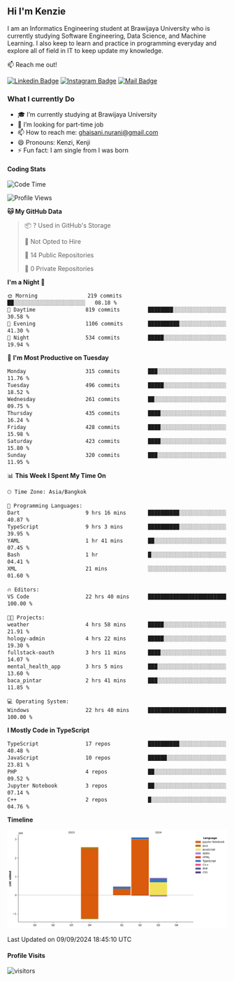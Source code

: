 ## Hi I'm Kenzie


I am an Informatics Engineering student at Brawijaya University who is currently studying Software Engineering, Data Science, and Machine Learning. I also keep to learn and practice in programming everyday and explore all of field in IT to keep update my knowledge.

:mailbox: Reach me out!

[![Linkedin Badge](https://img.shields.io/badge/-Kenzie_Taqiyassar-0e76a8?style=flat&labelColor=0e76a8&logo=linkedin&logoColor=white)](https://www.linkedin.com/in/kenzie-taqiyassar-37458b1aa/) 
[![Instagram Badge](https://img.shields.io/badge/-@__kenziehh_-e84393?style=flat&labelColor=e84393&logo=instagram&logoColor=white)](https://www.instagram.com/_kenziehh/) 
[![Mail Badge](https://img.shields.io/badge/-ghaisani.nurani-c0392b?style=flat&labelColor=c0392b&logo=gmail&logoColor=white)](mailto:ghaisani.nurani@gmail.com)

### What I currently Do

- 🎓 I’m currently studying at Brawijaya University
- 💼 I’m looking for part-time job
- 📫 How to reach me: ghaisani.nurani@gmail.com
- 😄 Pronouns: Kenzi, Kenji
- ⚡ Fun fact: I am single from I was born

#### Coding Stats
<!--START_SECTION:waka-->
![Code Time](http://img.shields.io/badge/Code%20Time-689%20hrs%2018%20mins-blue)

![Profile Views](http://img.shields.io/badge/Profile%20Views-0-blue)

**🐱 My GitHub Data** 

> 📦 ? Used in GitHub's Storage 
 > 
> 🚫 Not Opted to Hire
 > 
> 📜 14 Public Repositories 
 > 
> 🔑 0 Private Repositories 
 > 
**I'm a Night 🦉** 

```text
🌞 Morning                219 commits         ██░░░░░░░░░░░░░░░░░░░░░░░   08.18 % 
🌆 Daytime                819 commits         ████████░░░░░░░░░░░░░░░░░   30.58 % 
🌃 Evening                1106 commits        ██████████░░░░░░░░░░░░░░░   41.30 % 
🌙 Night                  534 commits         █████░░░░░░░░░░░░░░░░░░░░   19.94 % 
```
📅 **I'm Most Productive on Tuesday** 

```text
Monday                   315 commits         ███░░░░░░░░░░░░░░░░░░░░░░   11.76 % 
Tuesday                  496 commits         █████░░░░░░░░░░░░░░░░░░░░   18.52 % 
Wednesday                261 commits         ██░░░░░░░░░░░░░░░░░░░░░░░   09.75 % 
Thursday                 435 commits         ████░░░░░░░░░░░░░░░░░░░░░   16.24 % 
Friday                   428 commits         ████░░░░░░░░░░░░░░░░░░░░░   15.98 % 
Saturday                 423 commits         ████░░░░░░░░░░░░░░░░░░░░░   15.80 % 
Sunday                   320 commits         ███░░░░░░░░░░░░░░░░░░░░░░   11.95 % 
```


📊 **This Week I Spent My Time On** 

```text
🕑︎ Time Zone: Asia/Bangkok

💬 Programming Languages: 
Dart                     9 hrs 16 mins       ██████████░░░░░░░░░░░░░░░   40.87 % 
TypeScript               9 hrs 3 mins        ██████████░░░░░░░░░░░░░░░   39.95 % 
YAML                     1 hr 41 mins        ██░░░░░░░░░░░░░░░░░░░░░░░   07.45 % 
Bash                     1 hr                █░░░░░░░░░░░░░░░░░░░░░░░░   04.41 % 
XML                      21 mins             ░░░░░░░░░░░░░░░░░░░░░░░░░   01.60 % 

🔥 Editors: 
VS Code                  22 hrs 40 mins      █████████████████████████   100.00 % 

🐱‍💻 Projects: 
weather                  4 hrs 58 mins       █████░░░░░░░░░░░░░░░░░░░░   21.91 % 
hology-admin             4 hrs 22 mins       █████░░░░░░░░░░░░░░░░░░░░   19.30 % 
fullstack-oauth          3 hrs 11 mins       ████░░░░░░░░░░░░░░░░░░░░░   14.07 % 
mental_health_app        3 hrs 5 mins        ███░░░░░░░░░░░░░░░░░░░░░░   13.60 % 
baca_pintar              2 hrs 41 mins       ███░░░░░░░░░░░░░░░░░░░░░░   11.85 % 

💻 Operating System: 
Windows                  22 hrs 40 mins      █████████████████████████   100.00 % 
```

**I Mostly Code in TypeScript** 

```text
TypeScript               17 repos            ██████████░░░░░░░░░░░░░░░   40.48 % 
JavaScript               10 repos            ██████░░░░░░░░░░░░░░░░░░░   23.81 % 
PHP                      4 repos             ██░░░░░░░░░░░░░░░░░░░░░░░   09.52 % 
Jupyter Notebook         3 repos             ██░░░░░░░░░░░░░░░░░░░░░░░   07.14 % 
C++                      2 repos             █░░░░░░░░░░░░░░░░░░░░░░░░   04.76 % 
```



**Timeline**

![Lines of Code chart](https://raw.githubusercontent.com/kenziehh/kenziehh/master/assets/bar_graph.png)


 Last Updated on 09/09/2024 18:45:10 UTC
<!--END_SECTION:waka-->


#### Profile Visits

![visitors](https://visitor-badge.glitch.me/badge?page_id=kenziehh.kenziehh)





